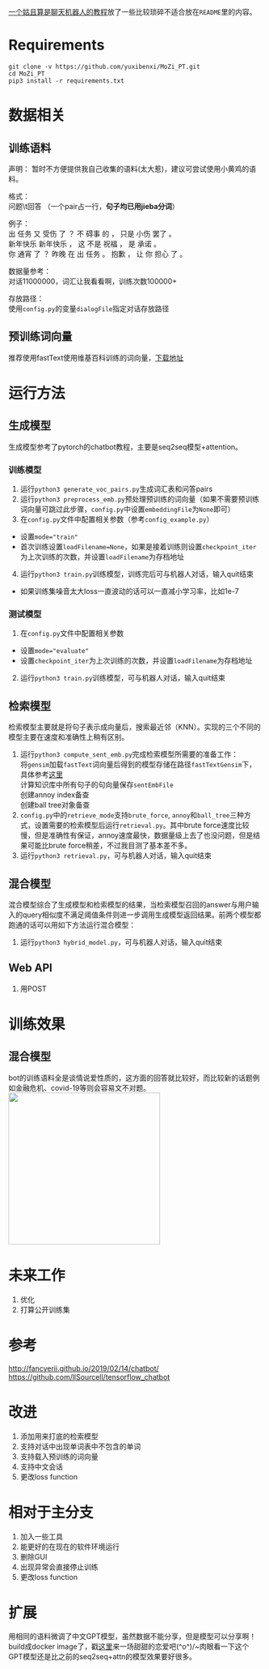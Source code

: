 [一个姑且算是聊天机器人的教程](https://www.jianshu.com/p/e7bf16d7a33a)放了一些比较琐碎不适合放在`README`里的内容。

# Requirements
    git clone -v https://github.com/yuxibenxi/MoZi_PT.git
    cd MoZi_PT
    pip3 install -r requirements.txt
# 数据相关
## 训练语料
声明：
暂时不方便提供我自己收集的语料(太大惹)，建议可尝试使用小黄鸡的语料。

格式：  
问题\t回答 （一个pair占一行，**句子均已用jieba分词**）

例子：  
出 任务 又 受伤 了 ？	不 碍事 的 ， 只是 小伤 罢了 。  
新年快乐	新年快乐 ， 这 不是 祝福 ， 是 承诺 。  
你 通宵 了 ？	昨晚 在 出 任务 。 抱歉 ， 让 你 担心 了 。

数据量参考：  
对话11000000，词汇让我看看啊，训练次数100000+  

存放路径：  
使用`config.py`的变量`dialogFile`指定对话存放路径

## 预训练词向量
推荐使用fastText使用维基百科训练的词向量，[下载地址](https://fasttext.cc/docs/en/pretrained-vectors.html)

# 运行方法
## 生成模型
生成模型参考了pytorch的chatbot教程，主要是seq2seq模型+attention。
### 训练模型
1. 运行`python3 generate_voc_pairs.py`生成词汇表和问答pairs
2. 运行`python3 preprocess_emb.py`预处理预训练的词向量（如果不需要预训练词向量可跳过此步骤，`config.py`中设置`embeddingFile`为`None`即可）
3. 在`config.py`文件中配置相关参数（参考`config_example.py`）
 - 设置`mode="train"`
 - 首次训练设置`loadFilename=None`，如果是接着训练则设置`checkpoint_iter`为上次训练的次数，并设置`loadFilename`为存档地址
4. 运行`python3 train.py`训练模型，训练完后可与机器人对话，输入quit结束
 - 如果训练集噪音太大loss一直波动的话可以一直减小学习率，比如1e-7

### 测试模型
1. 在`config.py`文件中配置相关参数
 - 设置`mode="evaluate"`
 - 设置`checkpoint_iter`为上次训练的次数，并设置`loadFilename`为存档地址
2. 运行`python3 train.py`训练模型，可与机器人对话，输入quit结束

## 检索模型
检索模型主要就是将句子表示成向量后，搜索最近邻（KNN）。实现的三个不同的模型主要在速度和准确性上稍有区别。
1. 运行`python3 compute_sent_emb.py`完成检索模型所需要的准备工作：  
将`gensim`加载`fastText`词向量后得到的模型存储在路径`fastTextGensim`下，具体参考[这里](https://github.com/coranholmes/pt_chatbot/issues/2)  
计算知识库中所有句子的句向量保存`sentEmbFile`  
创建annoy index备查  
创建ball tree对象备查  
2. `config.py`中的`retrieve_mode`支持`brute_force`, `annoy`和`ball_tree`三种方式，设置需要的检索模型后运行`retrieval.py`。其中brute force速度比较慢，但是准确性有保证，annoy速度最快，数据量级上去了也没问题，但是结果可能比brute force稍差，不过我目测了基本差不多。
3. 运行`python3 retrieval.py`，可与机器人对话，输入quit结束

## 混合模型
混合模型综合了生成模型和检索模型的结果，当检索模型召回的answer与用户输入的query相似度不满足阈值条件则进一步调用生成模型返回结果。前两个模型都跑通的话可以用如下方法运行混合模型：
1. 运行`python3 hybrid_model.py`，可与机器人对话，输入quit结束

## Web API
1. 用POST

# 训练效果
## 混合模型
bot的训练语料全是谈情说爱性质的，这方面的回答就比较好，而比较新的话题例如金融危机、covid-19等则会容易文不对题。  
<img src="./imgs/测试.png" width=300>  

# 未来工作
1. 优化
2. 打算公开训练集

# 参考
http://fancyerii.github.io/2019/02/14/chatbot/  
https://github.com/llSourcell/tensorflow_chatbot

# 改进
1. 添加用来打底的检索模型
2. 支持对话中出现单词表中不包含的单词
3. 支持载入预训练的词向量
4. 支持中文会话
5. 更改loss function

# 相对于主分支
1. 加入一些工具
2. 能更好的在现在的软件环境运行
3. 删除GUI
4. 出现异常会直接停止训练
5. 更改loss function

# 扩展
用相同的语料微调了中文GPT模型，虽然数据不能分享，但是模型可以分享啊！build成docker image了，戳[这里](https://hub.docker.com/r/coranholmes/cdial-gpt)来一场甜甜的恋爱吧\(^o^)/~肉眼看一下这个GPT模型还是比之前的seq2seq+attn的模型效果要好很多。
